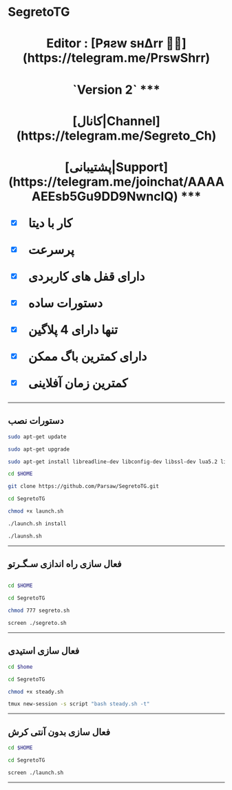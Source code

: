 # SegretoTG
<h1><p align="center"> Editor : [Pяƨw ѕн∆rr 🤘🏿](https://telegram.me/PrswShrr)
<h1><p align="center"> `Version 2`
***
<h1><p align="center"> [کانال|Channel](https://telegram.me/Segreto_Ch)
<h1><p align="center"> [پشتیبانی|Support](https://telegram.me/joinchat/AAAAAEEsb5Gu9DD9NwncIQ)
***

- [x] کار با دیتا
- [x] پرسرعت 
- [x] دارای قفل های کاربردی 
- [x] دستورات ساده
- [x] تنها دارای 4 پلاگین
- [x] دارای کمترین باگ ممکن
- [x] کمترین زمان آفلاینی


***
## دستورات نصب
```sh
sudo apt-get update

sudo apt-get upgrade

sudo apt-get install libreadline-dev libconfig-dev libssl-dev lua5.2 liblua5.2-dev libevent-dev make unzip git redis-server g++ libjansson-dev libpython-dev expat libexpat1-dev tmux subversion

cd $HOME

git clone https://github.com/Parsaw/SegretoTG.git

cd SegretoTG

chmod +x launch.sh

./launch.sh install

./launsh.sh
```
***
## فعال سازی راه اندازی سـگـرتو
```sh

cd $HOME

cd SegretoTG

chmod 777 segreto.sh

screen ./segreto.sh
```
***
## فعال سازی استیدی
```sh 
cd $home

cd SegretoTG

chmod +x steady.sh

tmux new-session -s script "bash steady.sh -t"
```
***
## فعال سازی بدون آنتی کرش
```sh 
cd $HOME

cd SegretoTG

screen ./launch.sh
```
***

